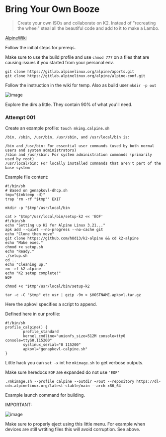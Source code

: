 # Bring Your Own Booze
> Create your own ISOs and collaborate on K2. Instead of "recreating the wheel" steal all the beautiful code and add to it to make a Lambo. 

[AlpineWiki](https://wiki.alpinelinux.org/wiki/How_to_make_a_custom_ISO_image_with_mkimage)

Follow the initial steps for prereqs. 

Make sure to use the build profile and use `chmod 777` on a files that are causing issues if you started from your personal env.

```
git clone https://gitlab.alpinelinux.org/alpine/aports.git
git clone https://gitlab.alpinelinux.org/alpine/alpine-conf.git
```

Follow the instruction in the wiki for temp.
Also as build user `mkdir -p out`

![image](https://github.com/user-attachments/assets/2ba8cf03-bda6-4289-b6b9-c389957844d2)

Explore the dirs a little. They contain 90% of what you'll need. 

### Attempt 001 
Create an example profile:
`touch mkimg.calpine.sh`

```
/bin, /sbin, /usr/bin, /usr/sbin, and /usr/local/bin is:

/bin and /usr/bin: For essential user commands (used by both normal users and system administrators)
/sbin and /usr/sbin: For system administration commands (primarily used by root)
/usr/local/bin: For locally installed commands that aren't part of the base system
```

Example file content:
```
#!/bin/sh
# Based on genapkovl-dhcp.sh
tmp="$(mktemp -d)"
trap 'rm -rf "$tmp"' EXIT

mkdir -p "$tmp"/usr/local/bin

cat > "$tmp"/usr/local/bin/setup-k2 << 'EOF'
#!/bin/sh
echo "Setting up K2 for Alpine Linux 3.21..."
apk add --quiet --no-progress --no-cache git 
echo "Clone then move"
git clone https://github.com/h8d13/k2-alpine && cd k2-alpine
echo "Make exec."
chmod +x setup.sh
echo "Ready."
./setup.sh
cd ..
echo "Cleaning up."
rm -rf k2-alpine
echo "K2 setup complete!"
EOF

chmod +x "$tmp"/usr/local/bin/setup-k2

tar -c -C "$tmp" etc usr | gzip -9n > $HOSTNAME.apkovl.tar.gz
```

Here the apkovl specifies a script to append. 

Defined here in our profile:

```
#!/bin/sh
profile_calpine() {
        profile_standard
        kernel_cmdline="unionfs_size=512M console=tty0 console=ttyS0,115200"
        syslinux_serial="0 115200"
        apkovl="genapkovl-calpine.sh"
}
```

Little hack you can `set -x` int he `mkimage.sh` to get verbose outputs. 

Make sure heredocs `EOF` are expanded do not use `'EOF'`

```
./mkimage.sh --profile calpine --outdir ~/out --repository https://dl-cdn.alpinelinux.org/latest-stable/main --arch x86_64
```

Example launch command for building.

IMPORTANT:

![image](https://github.com/user-attachments/assets/8f1480fa-a5af-4431-9e5e-011157f92061)

Make sure to properly eject using this little menu. For example when devices are still wrtiting files this will avoid corruption. See above.
